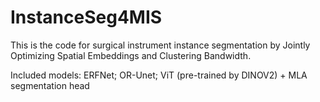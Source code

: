 # InstanceSeg4MIS

This is the code for surgical instrument instance segmentation by Jointly Optimizing Spatial Embeddings and Clustering Bandwidth.

Included models: ERFNet; OR-Unet; ViT (pre-trained by DINOV2) + MLA segmentation head

